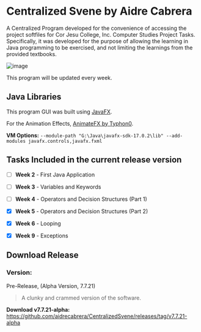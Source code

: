 # Centralized Svene by Aidre Cabrera

A Centralized Program developed for the convenience of accessing the project softfiles for Cor Jesu College, Inc. Computer Studies Project Tasks. Specifically, it was developed for the purpose of allowing the learning in Java programming to be exercised, and not limiting the learnings from the provided textbooks.

![image](https://user-images.githubusercontent.com/61798731/160700056-2d3895c2-6ba9-4d56-8ba5-86c966841552.png)

This program will be updated every week.

## Java Libraries

This program GUI was built using [JavaFX](https://gluonhq.com/products/javafx/).

For the Animation Effects, [AnimateFX by Typhon0](https://github.com/Typhon0/AnimateFX/).

**VM Options:** `--module-path "G:\Java\javafx-sdk-17.0.2\lib" --add-modules javafx.controls,javafx.fxml`

## Tasks Included in the current release version

- [ ] **Week 2** - First Java Application
- [ ] **Week 3** - Variables and Keywords
- [ ] **Week 4** - Operators and Decision Structures (Part 1)
- [x] **Week 5** - Operators and Decision Structures (Part 2)
- [x] **Week 6** - Looping
- [x] **Week 9** - Exceptions


## Download Release

### Version:
Pre-Release, (Alpha Version, 7.7.21)
> A clunky and crammed version of the software.

**Download v7.7.21-alpha:** https://github.com/aidrecabrera/CentralizedSvene/releases/tag/v7.7.21-alpha
